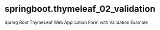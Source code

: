 # springboot.thymeleaf_02_validation
Spring Boot ThymeLeaf Web Application Form with Validation Example
